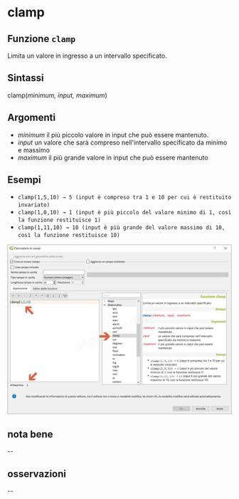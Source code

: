 # clamp

## Funzione `clamp`

Limita un valore in ingresso a un intervallo specificato.

## Sintassi

clamp\(_minimum, input, maximum_\)

## Argomenti

* _minimum_ il più piccolo valore in input che può essere mantenuto.
* _input_ un valore che sarà compreso nell'intervallo specificato da minimo e massimo
* _maximum_ il più grande valore in input che può essere mantenuto

## Esempi

* `clamp(1,5,10) → 5 (input è compreso tra 1 e 10 per cui è restituito invariato)`
* `clamp(1,0,10) → 1 (input è più piccolo del valore minimo di 1, così la funzione restituisce 1)`
* `clamp(1,11,10) → 10 (input è più grande del valore massimo di 10, così la funzione restituisce 10)`

![](../../../.gitbook/assets/clamp1%20%281%29.png)

## nota bene

--

## osservazioni

--

